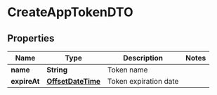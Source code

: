 # CreateAppTokenDTO

## Properties
Name | Type | Description | Notes
------------ | ------------- | ------------- | -------------
**name** | **String** | Token name | 
**expireAt** | [**OffsetDateTime**](OffsetDateTime.md) | Token expiration date | 
